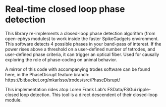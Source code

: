 # Real-time closed loop phase detection

This library re-implements a closed-loop phase detection algorithm (from open-ephys modules) to work inside the faster SpikeGadgets environment. This software detects 4 possible phases in your band-pass of interest. If the power rises above a threshold on a user-defined number of tetrodes, and user-defined phase criteria, it can trigger an optical fiber. Used for causally exploring the role of phase-coding on animal behavior.

A mirror of this code with accompanying trodes software can be found here, in the PhaseDisrupt feature branch:
https://bitbucket.org/mkarlsso/trodes/src/PhaseDisrupt/

This implementation rides atop Loren Frank Lab's FSData/FSGui ripple-closed loop detection. This tool is a direct descendent of their closed-loop module.
